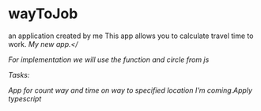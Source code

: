 # wayToJob
an application created by me
This app allows you to calculate travel time to work. 
<i>My new app.</

For implementation we will use the function and circle from js

Tasks:

App for count way and time on way to specified location
I'm coming.Apply typescript
